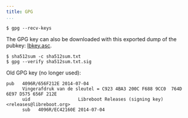 ```yaml
---
title: GPG
...
```


    $ gpg --recv-keys


The GPG key can also be downloaded with this exported dump of the
pubkey: [lbkey.asc](lbkey.asc).


    $ sha512sum -c sha512sum.txt
    $ gpg --verify sha512sum.txt.sig

Old GPG key (no longer used):

    pub   4096R/656F212E 2014-07-04
          Vingerafdruk van de sleutel = C923 4BA3 200C F688 9CC0  764D 6E97 D575 656F 212E
          uid                  Libreboot Releases (signing key) <releases@libreboot.org>
          sub   4096R/EC42160E 2014-07-04


